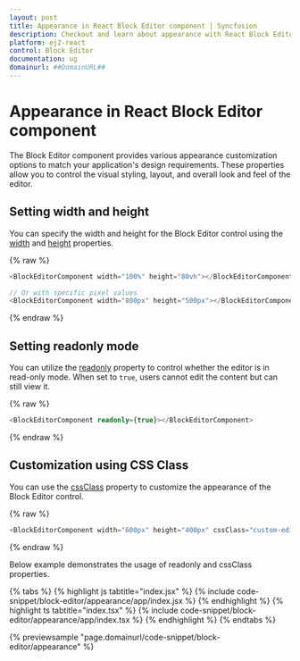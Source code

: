 ```yaml
---
layout: post
title: Appearance in React Block Editor component | Syncfusion
description: Checkout and learn about appearance with React Block Editor component of Syncfusion Essential JS 2 and more.
platform: ej2-react
control: Block Editor
documentation: ug
domainurl: ##DomainURL##
---
```


# Appearance in React Block Editor component

The Block Editor component provides various appearance customization options to match your application's design requirements. These properties allow you to control the visual styling, layout, and overall look and feel of the editor.

## Setting width and height

You can specify the width and height for the Block Editor control using the [width](../api/blockeditor/#width) and [height](../api/blockeditor/#height) properties.

{% raw %}
```typescript
<BlockEditorComponent width="100%" height="80vh"></BlockEditorComponent>

// Or with specific pixel values
<BlockEditorComponent width="800px" height="500px"></BlockEditorComponent>
```
{% endraw %}

## Setting readonly mode

You can utilize the [readonly](../api/blockeditor/#readonly) property to control whether the editor is in read-only mode. When set to `true`, users cannot edit the content but can still view it.

{% raw %}
```typescript
<BlockEditorComponent readonly={true}></BlockEditorComponent>
```
{% endraw %}

## Customization using CSS Class

You can use the [cssClass](../api/blockeditor/#cssclass) property to customize the appearance of the Block Editor control.

{% raw %}
```typescript
<BlockEditorComponent width="600px" height="400px" cssClass="custom-editor-theme"></BlockEditorComponent>
```
{% endraw %}

Below example demonstrates the usage of readonly and cssClass properties.

{% tabs %}
{% highlight js tabtitle="index.jsx" %}
{% include code-snippet/block-editor/appearance/app/index.jsx %}
{% endhighlight %}
{% highlight ts tabtitle="index.tsx" %}
{% include code-snippet/block-editor/appearance/app/index.tsx %}
{% endhighlight %}
{% endtabs %}

{% previewsample "page.domainurl/code-snippet/block-editor/appearance" %}